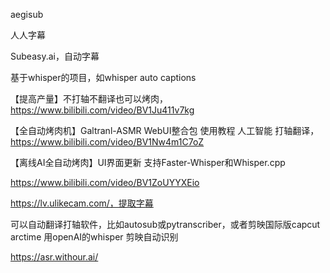 aegisub

人人字幕

Subeasy.ai，自动字幕

基于whisper的项目，如whisper auto captions



【提高产量】不打轴不翻译也可以烤肉，https://www.bilibili.com/video/BV1Ju411v7kg

【全自动烤肉机】Galtranl-ASMR WebUI整合包 使用教程 人工智能 打轴翻译，https://www.bilibili.com/video/BV1Nw4m1C7oZ

【离线AI全自动烤肉】UI界面更新 支持Faster-Whisper和Whisper.cpp

https://www.bilibili.com/video/BV1ZoUYYXEio



https://lv.ulikecam.com/，提取字幕



可以自动翻译打轴软件，比如autosub或pytranscriber，或者剪映国际版capcut
arctime
用openAI的whisper
剪映自动识别



https://asr.withour.ai/